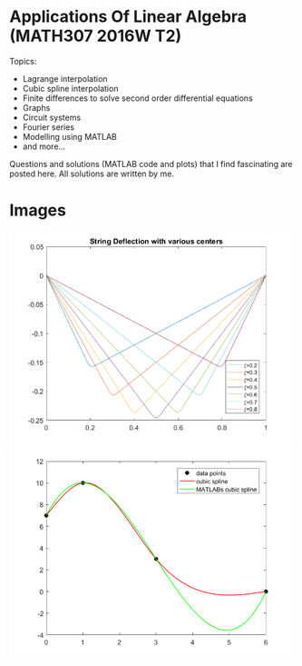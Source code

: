 # Applications Of Linear Algebra (MATH307 2016W T2)
Topics:
* Lagrange interpolation
* Cubic spline interpolation
* Finite differences to solve second order differential equations
* Graphs
* Circuit systems
* Fourier series
* Modelling using MATLAB
* and more...

Questions and solutions (MATLAB code and plots) that I find fascinating are posted here. 
All solutions are written by me. 

# Images
<img src=/Assignment2/stringdeflectiondc.png alt="string_deflection" width="500" />
<img src=/Assignment2/q1cubicinterp.png alt="cubic_spline_example" width="500"/>
